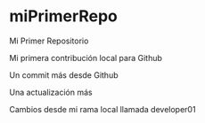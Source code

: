 # miPrimerRepo
Mi Primer Repositorio

Mi primera contribución local para Github

Un commit más desde Github

Una actualización más

Cambios desde mi rama local llamada developer01